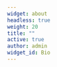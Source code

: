```yaml
---
widget: about
headless: true
weight: 20
title: ""
active: true
author: admin
widget_id: Bio
---
```

